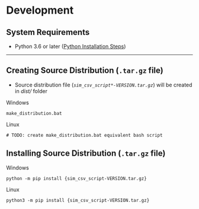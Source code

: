 # Development

## System Requirements
* Python 3.6 or later ([Python Installation Steps](python-installation.md))

---

## Creating Source Distribution (`.tar.gz` file)
* Source distribution file (*`sim_csv_script*-VERSION.tar.gz`*) will be created in *dist/* folder

Windows
```
make_distribution.bat
```

Linux
```
# TODO: create make_distribution.bat equivalent bash script
```

## Installing Source Distribution (`.tar.gz` file)
Windows
```
python -m pip install {sim_csv_script-VERSION.tar.gz}
```

Linux
```
python3 -m pip install {sim_csv_script-VERSION.tar.gz}
```